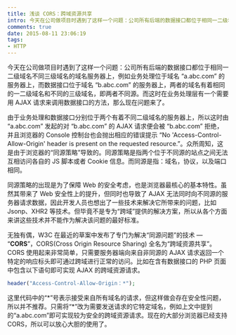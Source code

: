 ```yaml
---
title: 浅谈 CORS：跨域资源共享
intro: 今天在公司做项目时遇到了这样一个问题：公司所有后端的数据接口都位于相同一二级域名不同三级域名的域名服务器上，例如业务处理位于域名“a.abc.com”的服务器上，而数据接口位于域名“b.abc.com”的服务器上，两者的域名有着相同的一二级域名和不同的三级域名，即两者不同源。而这时在业务处理层有一个需要用 AJAX 请求来调用数据接口的方法，那么现在问题来了。
comments: true
date: 2015-08-11 23:06:19
tags:
- HTTP
---
```


今天在公司做项目时遇到了这样一个问题：公司所有后端的数据接口都位于相同一二级域名不同三级域名的域名服务器上，例如业务处理位于域名 “a.abc.com” 的服务器上，而数据接口位于域名 “b.abc.com” 的服务器上，两者的域名有着相同的一二级域名和不同的三级域名，即两者不同源。而这时在业务处理层有一个需要用 AJAX 请求来调用数据接口的方法，那么现在问题来了。

由于业务处理和数据接口分别位于两个有着不同二级域名的服务器上，所以这时由 “a.abc.com” 发起的对 “b.abc.com” 的 AJAX 请求便会被 “b.abc.com” 拒绝，并且浏览器的 Console 控制台也会抛出相应的错误提示 “No 'Access-Control-Allow-Origin' header is present on the requested resource.”。众所周知，这是由于浏览器的“同源策略”导致的。同源策略是指两个位于不同源的站点之间无法互相访问各自的 JS 脚本或者 Cookie 信息。而同源是指：域名，协议，以及端口相同。

同源策略的出现是为了保障 Web 的安全考虑，也是浏览器最核心的基本特性。虽然其带来了 Web 安全性上的提升，但同时也导致了 AJAX 无法同时向不同源的服务器请求数据，因此开发人员也想出了一些技术来解决它所带来的问题，比如 Jsonp、XHR2 等技术。但毕竟不是专为“跨域”提供的解决方案，所以从各个方面来讲这些技术并不能作为解决该问题的最好标准。

无独有偶，W3C 在最近的草案中发布了专门为解决“同源问题”的技术 — “**CORS**”，CORS(Cross Origin Resource Sharing) 全名为“跨域资源共享”。CORS 使用起来非常简单，只需要服务器端向来自非同源的 AJAX 请求返回一个特定的响应标头即可通过跨域进行正常的访问。比如在含有数据接口的 PHP 页面中包含以下语句即可实现 AJAX 的跨域资源请求。

```php
header("Access-Control-Allow-Origin：*");
```

这里代码中的“\*”号表示接受来自所有域名的请求，但这样做会存在安全性问题，所以并不推荐。只需将“*”改为需要发送请求的它特定域名，例如上文中提到的“a.abc.com”即可实现较为安全的跨域资源请求。现在的大部分浏览器已经支持 CORS，所以可以放心大胆的使用了。
